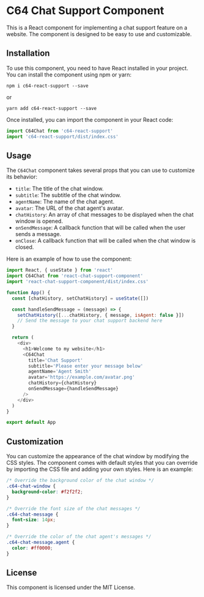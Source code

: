 # C64 Chat Support Component

This is a React component for implementing a chat support feature on a website. The component is designed to be easy to use and customizable.

## Installation

To use this component, you need to have React installed in your project. You can install the component using npm or yarn:

```
npm i c64-react-support --save
```

or

```
yarn add c64-react-support --save
```

Once installed, you can import the component in your React code:

```javascript
import C64Chat from 'c64-react-support'
import 'c64-react-support/dist/index.css'
```

## Usage

The `C64Chat` component takes several props that you can use to customize its behavior:

- `title`: The title of the chat window.
- `subtitle`: The subtitle of the chat window.
- `agentName`: The name of the chat agent.
- `avatar`: The URL of the chat agent's avatar.
- `chatHistory`: An array of chat messages to be displayed when the chat window is opened.
- `onSendMessage`: A callback function that will be called when the user sends a message.
- `onClose`: A callback function that will be called when the chat window is closed.

Here is an example of how to use the component:

```javascript
import React, { useState } from 'react'
import C64Chat from 'react-chat-support-component'
import 'react-chat-support-component/dist/index.css'

function App() {
  const [chatHistory, setChatHistory] = useState([])

  const handleSendMessage = (message) => {
    setChatHistory([...chatHistory, { message, isAgent: false }])
    // Send the message to your chat support backend here
  }

  return (
    <div>
      <h1>Welcome to my website</h1>
      <C64Chat
        title='Chat Support'
        subtitle='Please enter your message below'
        agentName='Agent Smith'
        avatar='https://example.com/avatar.png'
        chatHistory={chatHistory}
        onSendMessage={handleSendMessage}
      />
    </div>
  )
}

export default App
```

## Customization

You can customize the appearance of the chat window by modifying the CSS styles. The component comes with default styles that you can override by importing the CSS file and adding your own styles. Here is an example:

```css
/* Override the background color of the chat window */
.c64-chat-window {
  background-color: #f2f2f2;
}

/* Override the font size of the chat messages */
.c64-chat-message {
  font-size: 14px;
}

/* Override the color of the chat agent's messages */
.c64-chat-message.agent {
  color: #ff0000;
}
```

## License

This component is licensed under the MIT License.
